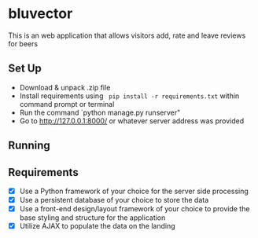 # bluvector

This is an web application that allows visitors add, rate and leave reviews for beers
## Set Up
- Download & unpack .zip file
- Install requirements using `​ pip install -r requirements.txt` within command prompt or terminal
- Run the command `python manage.py runserver"
- Go to http://127.0.0.1:8000/ or whatever server address was provided
## Running

## Requirements
- [x] Use a Python framework of your choice for the server side processing
- [x] Use a persistent database of your choice to store the data
- [x] Use a front-end design/layout framework of your choice to provide the base styling and
structure for the application
- [x] Utilize AJAX to populate the data on the landing
